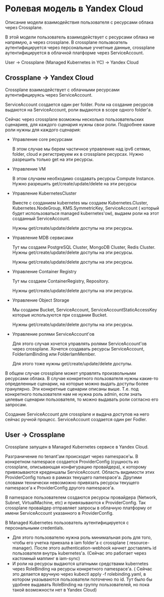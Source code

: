 # Ролевая модель в Yandex Cloud

Описание модели взаимодействия пользователя с ресурсами облака через Crossplane.

В этой модели пользователь взаимодействует с ресурсами облака не напрямую, а через crossplane. В crossplane пользвоатель
аутентифицируется через персональные уччетные данные, crossplane аутентифицируется в облачной платформе через
ServiceAccount.

User -> Crossplane (Managed Kubernetes in YC) -> Yandex Cloud

## Crossplane -> Yandex Cloud

Crossplane взаимодействует с облачными ресурсами аутентифицируясь через ServiceAccount.

ServiceAccount создается один per folder. Роли на создание ресурсов выдаются на ServiceAccount, роли выдаются в scope
одного folder'а.

Сейчас через crossplane возможны несколько пользовательских сценариев, для каждого сценария нужны свои роли. Подробнее
какие роли нужны для каждого сценария:

* Управление core ресурсами

  В этом случае мы берем частичное управление над ipv6 сетями, folder, cloud и регистрируем их в crossplane ресурсах.
  Нужно разрешить только get на эти ресурсы.

* Управление VM

  В этом случаем необходимо создавать ресурсы Compute Instance. Нужно разрешить get/create/update/delete на эти ресурсы

* Управление KubernetesCluster

  Вместе с созданием kubernetes мы создаем Kubernetes.Cluster, Kubernetes.NodeGroup, KMS.SymmetricKey, ServiceAccount (
  который будет использоваться managed kubernetes'ом), выдаем роли на этот созданный ServiceAccount.

  Нужны get/create/update/delete доступы на эти ресурсы.

* Управление MDB сервисами

  Тут мы создаем PostgreSQL Cluster, MongoDB Cluster, Redis Cluster. Нужны get/create/update/delete доступы на эти
  ресурсы.

  Нужны get/create/update/delete доступы на эти ресурсы.

* Управление Container Registry

  Тут мы создаем ContainerRegistry, Repository.

  Нужны get/create/update/delete доступы на эти ресурсы.

* Управление Object Storage

  Мы создаем Bucket, ServiceAccount, ServiceAccountStaticAccessKey которые используются при создании Bucket.

  Нужны get/create/update/delete доступы на эти ресурсы.

* Управление ролями ServiceAccount'ов

  Для этого случая хочется управлять ролями ServiceAccount'ов через crossplane. Хочется создавать ресурсы
  ServiceAccount, FolderIamBinding или FolderIamMember.

  Для этого тоже нужны get/create/update/delete доступы.

В общем случае crossplane может управлять произвольными ресурсами облака. В случае конкретного пользователя нужны
какие-то определенные сценарии, на которые можно выдать доступы более гранулярно. Эти конкретные сценарии описаны выше.
Т.е. под конкретного пользователя нам не нужна роль admin, если знать целевые сценарии пользователя, то можно выдавать
роли согласно его запросам.

Создание ServiceAccount для crossplane и выдача доступов на него сейчас ручной процесс. ServiceAccount создается один per Fodler.

## User -> Crossplane

Crossplane запущен в Managed Kubernetes сервисе в Yandex Cloud.

Разграничение по tenant'ам происходит через namespace'ы. В конкретном namespace создается ProviderConfig (сущность из
crossplane, описывающая конфигурацию провайдера), к которому привязываются креденшалы ServiceAccount. Область видимости
этих ProviderConfig только в рамках текущего namespace'а. Другими словами технически невозможно привязать ресурсы
текущего namespace'а к ProviderConfig другого namespace'а.

В namespace пользователем создаются ресурсы провайдера (Network, Subnet, VirtualMachine, etc) и привязываются к
ProviderConfig. Так crossplane провайдер отправляет запросы в облачную платформу от имени ServiceAccount указанного в
ProviderConfig.

В Managed Kubernetes пользователь аутентифицируется с персональными credentials.

* Для этого пользователю нужна роль минимальная роль для того, чтобы его учетка приехала в iam folder'а с crossplane (
  resource-manager). После этого authentication-webhook начнет доставлять id пользователя внутрь kubernetes'а. (Сейчас
  это работает через кастомный маппинг в iam-sync)
* И роли на ресурсы выдаются штатными средствами kubernetes через RoleBinding на ресурсы конкретного namespace'а. (
  Сейчас это делается вручную через kubectl apply -f rolebinding.yaml, в котором указываются пользователи поточечно по
  id. Тут было бы удобнее выдавать RoleBinding на группу пользователей, но пока такой возможности нет в Yandex Cloud)
